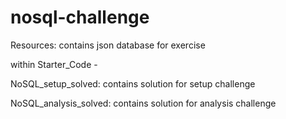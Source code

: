 # nosql-challenge

Resources:  contains json database for exercise

within Starter_Code - 

NoSQL_setup_solved: contains solution for setup challenge

NoSQL_analysis_solved: contains solution for analysis challenge
